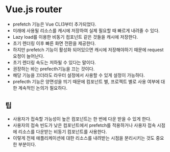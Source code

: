 # Vue.js router
- prefetch 기능은 Vue CLI3부터 추가되었다.
- 미래에 사용될 리소스를 캐시에 저장하여 실제 필요할 때 빠르게 내려줄 수 있다.
 - Lazy load를 이용한 비동기 컴포넌트 같은 것들을 캐시에 저장한다.
 - 초기 렌더링 이후 빠른 화면 전환을 제공한다.
- 하지만 prefetch 기능이 활성화 되어있으면 캐시에 저장해야하기 때문에 request 요청이 늘어난다.
 - 초기 렌더링 속도는 저하될 수 있다는 말이다.
- 권장하는 바는 prefecth기능을 끄는 것이다.
 - 해당 기능을 끄더라도 라우터 설정에서 사용할 수 있게 설정이 가능하다.
- prefecth 기능은 양면성을 띄기 때문에 컴포넌트 별, 프로젝트 별로 사용 여부에 대한 계속적인 논의가 필요하다.

## 팁
- 사용자가 접속할 가능성이 높은 컴포넌트는 한 번에 다운 받을 수 있게 한다.
- 사용자의 접속 빈도가 낮은 컴포넌트에서 prefetch를 적용하거나 사용자 접속 시점에 리소스를 다운받는 비동기 컴포넌트를 사용한다.
- 이렇게 전체 애플리케이션에 대한 리소스를 내려받는 시점을 분리시키는 것도 중요한 부분이다.